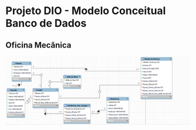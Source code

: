 # Projeto DIO - Modelo Conceitual Banco de Dados 

## Oficina Mecânica

![modelo conceitual](2022-09-22.png)



